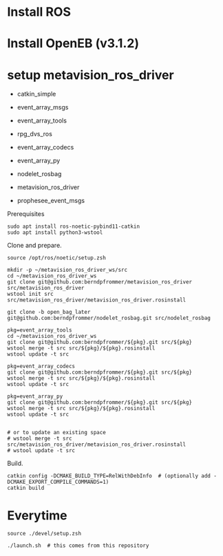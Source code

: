 
# Install ROS


# Install OpenEB (v3.1.2)







# setup metavision_ros_driver



- catkin_simple
- event_array_msgs
- event_array_tools
- rpg_dvs_ros

- event_array_codecs
- event_array_py
- nodelet_rosbag
- metavision_ros_driver
- prophesee_event_msgs


Prerequisites

```
sudo apt install ros-noetic-pybind11-catkin
sudo apt install python3-wstool
```





Clone and prepare.

```
source /opt/ros/noetic/setup.zsh

mkdir -p ~/metavision_ros_driver_ws/src
cd ~/metavision_ros_driver_ws
git clone git@github.com:berndpfrommer/metavision_ros_driver src/metavision_ros_driver
wstool init src src/metavision_ros_driver/metavision_ros_driver.rosinstall

git clone -b open_bag_later git@github.com:berndpfrommer/nodelet_rosbag.git src/nodelet_rosbag

pkg=event_array_tools
cd ~/metavision_ros_driver_ws
git clone git@github.com:berndpfrommer/${pkg}.git src/${pkg}
wstool merge -t src src/${pkg}/${pkg}.rosinstall
wstool update -t src

pkg=event_array_codecs
git clone git@github.com:berndpfrommer/${pkg}.git src/${pkg}
wstool merge -t src src/${pkg}/${pkg}.rosinstall
wstool update -t src

pkg=event_array_py
git clone git@github.com:berndpfrommer/${pkg}.git src/${pkg}
wstool merge -t src src/${pkg}/${pkg}.rosinstall
wstool update -t src


# or to update an existing space
# wstool merge -t src src/metavision_ros_driver/metavision_ros_driver.rosinstall
# wstool update -t src
```


Build.

```
catkin config -DCMAKE_BUILD_TYPE=RelWithDebInfo  # (optionally add -DCMAKE_EXPORT_COMPILE_COMMANDS=1)
catkin build
```


# Everytime

```
source ./devel/setup.zsh 

./launch.sh  # this comes from this repository
```


